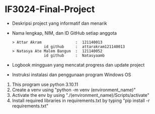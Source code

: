 # IF3024-Final-Project

* Deskripsi project yang informatif dan menarik
  
* Nama lengkap, NIM, dan ID GitHub setiap anggota
  ```
  > Attar Akram               :  121140013
                id github     :  attarakram121140013 
  > Natasya Ate Malem Bangun  :  121140052
                id github     :  Natasyaamb 
  
* Logbook mingguan yang mencatat progress dan update project
  
* Instruksi instalasi dan penggunaan program
  Windows OS
1. This program use python 3.10.11
2. Create a venv using "python -m venv (environment_name)"
3. Activate the env by using "./(environment_name)/Scripts/activate"
4. Install required libraries in requirements.txt by typing "pip install -r requirements.txt"
